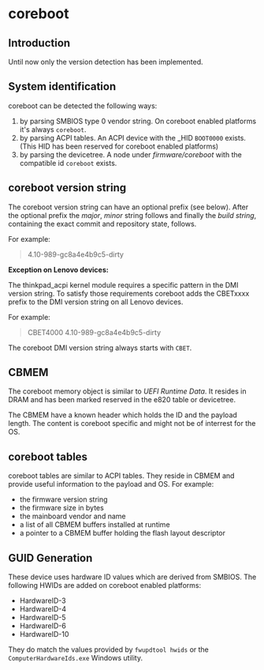 coreboot
========

Introduction
------------

Until now only the version detection has been implemented.

System identification
---------------------

coreboot can be detected the following ways:
1. by parsing SMBIOS type 0 vendor string. On coreboot enabled platforms
   it's always `coreboot`.
2. by parsing ACPI tables. An ACPI device with the _HID `BOOT0000` exists.
   (This HID has been reserved for coreboot enabled platforms)
3. by parsing the devicetree. A node under *firmware/coreboot* with the
   compatible id `coreboot` exists.

coreboot version string
-----------------------

The coreboot version string can have an optional prefix (see below).
After the optional prefix the *major*, *minor* string follows and finally
the *build string*, containing the exact commit and repository state, follows.

For example:
> 4.10-989-gc8a4e4b9c5-dirty

**Exception on Lenovo devices:**

The thinkpad_acpi kernel module requires a specific pattern in the DMI version
string. To satisfy those requirements coreboot adds the CBETxxxx prefix to the
DMI version string on all Lenovo devices.

For example:
> CBET4000 4.10-989-gc8a4e4b9c5-dirty

The coreboot DMI version string always starts with `CBET`.

CBMEM
-----
The coreboot memory object is similar to *UEFI Runtime Data*. It resides in
DRAM and has been marked reserved in the e820 table or devicetree.

The CBMEM have a known header which holds the ID and the payload length. The
content is coreboot specific and might not be of interrest for the OS.

coreboot tables
---------------
coreboot tables are similar to ACPI tables. They reside in CBMEM and provide
useful information to the payload and OS.
For example:
* the firmware version string
* the firmware size in bytes
* the mainboard vendor and name
* a list of all CBMEM buffers installed at runtime
* a pointer to a CBMEM buffer holding the flash layout descriptor

GUID Generation
---------------

These device uses hardware ID values which are derived from SMBIOS.
The following HWIDs are added on coreboot enabled platforms:

* HardwareID-3
* HardwareID-4
* HardwareID-5
* HardwareID-6
* HardwareID-10

They do match the values provided by `fwupdtool hwids` or
the `ComputerHardwareIds.exe` Windows utility.
